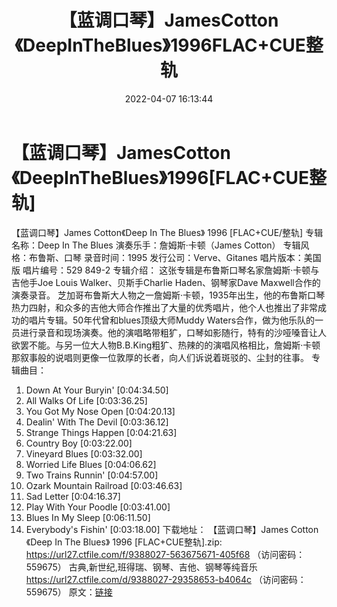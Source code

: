 ﻿---
title: 【蓝调口琴】JamesCotton《DeepInTheBlues》1996FLAC+CUE整轨
date: 2022-04-07 16:13:44
categories: 古典音乐、新世纪、纯音雅乐
tags: 纯音雅乐
---
# 【蓝调口琴】JamesCotton《DeepInTheBlues》1996[FLAC+CUE整轨]

【蓝调口琴】James Cotton《Deep In The Blues》 1996 [FLAC+CUE/整轨]
专辑名称：Deep In The Blues
演奏乐手：詹姆斯·卡顿（James Cotton）
专辑风格：布鲁斯、口琴
录音时间：1995
发行公司：Verve、Gitanes
唱片版本：美国版
唱片编号：529 849-2
专辑介绍：
这张专辑是布鲁斯口琴名家詹姆斯·卡顿与吉他手Joe Louis Walker、贝斯手Charlie
Haden、钢琴家Dave Maxwell合作的演奏录音。
芝加哥布鲁斯大人物之一詹姆斯·卡顿，1935年出生，他的布鲁斯口琴热力四射，和众多的吉他大师合作推出了大量的优秀唱片，他个人也推出了非常成功的唱片专辑。50年代曾和blues顶级大师Muddy
Waters合作，做为他乐队的一员进行录音和现场演奏。他的演唱略带粗犷，口琴如影随行，特有的沙哑嗓音让人欲罢不能。与另一位大人物B.B.King粗犷、热辣的的演唱风格相比，詹姆斯·卡顿那叙事般的说唱则更像一位敦厚的长者，向人们诉说着斑驳的、尘封的往事。
专辑曲目：
01. Down At Your Buryin'
[0:04:34.50]
02. All Walks Of Life
[0:03:36.25]
03. You Got My Nose Open
[0:04:20.13]
04. Dealin' With The Devil
[0:03:36.12]
05. Strange Things Happen
[0:04:21.63]
06. Country Boy
[0:03:22.00]
07. Vineyard Blues
[0:03:32.00]
08. Worried Life Blues
[0:04:06.62]
09. Two Trains Runnin'
[0:04:57.00]
10. Ozark Mountain Railroad
[0:03:46.63]
11. Sad Letter
[0:04:16.37]
12. Play With Your Poodle
[0:03:41.00]
13. Blues In My Sleep
[0:06:11.50]
14. Everybody's Fishin'
[0:03:18.00]
下载地址：
【蓝调口琴】James Cotton《Deep In The Blues》 1996 [FLAC+CUE整轨].zip:
https://url27.ctfile.com/f/9388027-563675671-405f68
（访问密码：559675）
古典,新世纪,班得瑞、钢琴、吉他、钢琴等纯音乐
https://url27.ctfile.com/d/9388027-29358653-b4064c
（访问密码：559675）
原文：[链接](https://blog.sina.com.cn/s/blog_1647c7e7601030wk4.html)